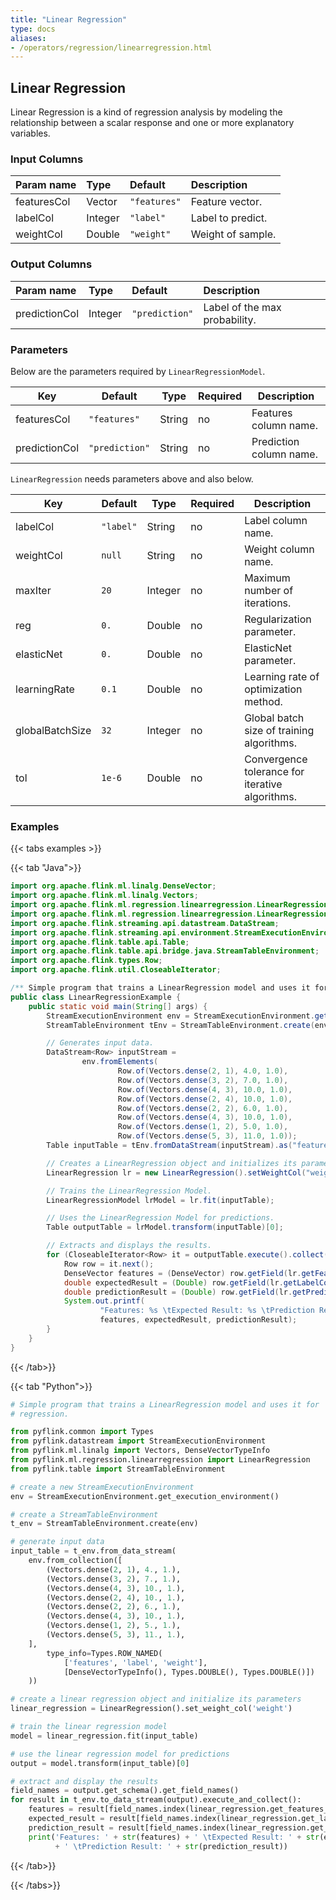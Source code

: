 ```yaml
---
title: "Linear Regression"
type: docs
aliases:
- /operators/regression/linearregression.html
---
```


<!--
Licensed to the Apache Software Foundation (ASF) under one
or more contributor license agreements.  See the NOTICE file
distributed with this work for additional information
regarding copyright ownership.  The ASF licenses this file
to you under the Apache License, Version 2.0 (the
"License"); you may not use this file except in compliance
with the License.  You may obtain a copy of the License at

  http://www.apache.org/licenses/LICENSE-2.0

Unless required by applicable law or agreed to in writing,
software distributed under the License is distributed on an
"AS IS" BASIS, WITHOUT WARRANTIES OR CONDITIONS OF ANY
KIND, either express or implied.  See the License for the
specific language governing permissions and limitations
under the License.
-->

## Linear Regression

Linear Regression is a kind of regression analysis by modeling the relationship
between a scalar response and one or more explanatory variables.

### Input Columns

| Param name  | Type    | Default      | Description       |
| :---------- | :------ | :----------- |:------------------|
| featuresCol | Vector  | `"features"` | Feature vector.   |
| labelCol    | Integer | `"label"`    | Label to predict. |
| weightCol   | Double  | `"weight"`   | Weight of sample. |

### Output Columns

| Param name    | Type    | Default        | Description                   |
| :------------ | :------ | :------------- |:------------------------------|
| predictionCol | Integer | `"prediction"` | Label of the max probability. |

### Parameters

Below are the parameters required by `LinearRegressionModel`.

| Key           | Default        | Type   | Required | Description             |
| ------------- | -------------- | ------ | -------- | ----------------------- |
| featuresCol   | `"features"`   | String | no       | Features column name.   |
| predictionCol | `"prediction"` | String | no       | Prediction column name. |

`LinearRegression` needs parameters above and also below.

| Key             | Default   | Type    | Required | Description                                     |
| --------------- | --------- | ------- | -------- | ----------------------------------------------- |
| labelCol        | `"label"` | String  | no       | Label column name.                              |
| weightCol       | `null`    | String  | no       | Weight column name.                             |
| maxIter         | `20`      | Integer | no       | Maximum number of iterations.                   |
| reg             | `0.`      | Double  | no       | Regularization parameter.                       |
| elasticNet      | `0.`      | Double  | no       | ElasticNet parameter.                           |
| learningRate    | `0.1`     | Double  | no       | Learning rate of optimization method.           |
| globalBatchSize | `32`      | Integer | no       | Global batch size of training algorithms.       |
| tol             | `1e-6`    | Double  | no       | Convergence tolerance for iterative algorithms. |

### Examples

{{< tabs examples >}}

{{< tab "Java">}}

```java
import org.apache.flink.ml.linalg.DenseVector;
import org.apache.flink.ml.linalg.Vectors;
import org.apache.flink.ml.regression.linearregression.LinearRegression;
import org.apache.flink.ml.regression.linearregression.LinearRegressionModel;
import org.apache.flink.streaming.api.datastream.DataStream;
import org.apache.flink.streaming.api.environment.StreamExecutionEnvironment;
import org.apache.flink.table.api.Table;
import org.apache.flink.table.api.bridge.java.StreamTableEnvironment;
import org.apache.flink.types.Row;
import org.apache.flink.util.CloseableIterator;

/** Simple program that trains a LinearRegression model and uses it for regression. */
public class LinearRegressionExample {
    public static void main(String[] args) {
        StreamExecutionEnvironment env = StreamExecutionEnvironment.getExecutionEnvironment();
        StreamTableEnvironment tEnv = StreamTableEnvironment.create(env);

        // Generates input data.
        DataStream<Row> inputStream =
                env.fromElements(
                        Row.of(Vectors.dense(2, 1), 4.0, 1.0),
                        Row.of(Vectors.dense(3, 2), 7.0, 1.0),
                        Row.of(Vectors.dense(4, 3), 10.0, 1.0),
                        Row.of(Vectors.dense(2, 4), 10.0, 1.0),
                        Row.of(Vectors.dense(2, 2), 6.0, 1.0),
                        Row.of(Vectors.dense(4, 3), 10.0, 1.0),
                        Row.of(Vectors.dense(1, 2), 5.0, 1.0),
                        Row.of(Vectors.dense(5, 3), 11.0, 1.0));
        Table inputTable = tEnv.fromDataStream(inputStream).as("features", "label", "weight");

        // Creates a LinearRegression object and initializes its parameters.
        LinearRegression lr = new LinearRegression().setWeightCol("weight");

        // Trains the LinearRegression Model.
        LinearRegressionModel lrModel = lr.fit(inputTable);

        // Uses the LinearRegression Model for predictions.
        Table outputTable = lrModel.transform(inputTable)[0];

        // Extracts and displays the results.
        for (CloseableIterator<Row> it = outputTable.execute().collect(); it.hasNext(); ) {
            Row row = it.next();
            DenseVector features = (DenseVector) row.getField(lr.getFeaturesCol());
            double expectedResult = (Double) row.getField(lr.getLabelCol());
            double predictionResult = (Double) row.getField(lr.getPredictionCol());
            System.out.printf(
                    "Features: %s \tExpected Result: %s \tPrediction Result: %s\n",
                    features, expectedResult, predictionResult);
        }
    }
}

```

{{< /tab>}}

{{< tab "Python">}}

```python
# Simple program that trains a LinearRegression model and uses it for
# regression.

from pyflink.common import Types
from pyflink.datastream import StreamExecutionEnvironment
from pyflink.ml.linalg import Vectors, DenseVectorTypeInfo
from pyflink.ml.regression.linearregression import LinearRegression
from pyflink.table import StreamTableEnvironment

# create a new StreamExecutionEnvironment
env = StreamExecutionEnvironment.get_execution_environment()

# create a StreamTableEnvironment
t_env = StreamTableEnvironment.create(env)

# generate input data
input_table = t_env.from_data_stream(
    env.from_collection([
        (Vectors.dense(2, 1), 4., 1.),
        (Vectors.dense(3, 2), 7., 1.),
        (Vectors.dense(4, 3), 10., 1.),
        (Vectors.dense(2, 4), 10., 1.),
        (Vectors.dense(2, 2), 6., 1.),
        (Vectors.dense(4, 3), 10., 1.),
        (Vectors.dense(1, 2), 5., 1.),
        (Vectors.dense(5, 3), 11., 1.),
    ],
        type_info=Types.ROW_NAMED(
            ['features', 'label', 'weight'],
            [DenseVectorTypeInfo(), Types.DOUBLE(), Types.DOUBLE()])
    ))

# create a linear regression object and initialize its parameters
linear_regression = LinearRegression().set_weight_col('weight')

# train the linear regression model
model = linear_regression.fit(input_table)

# use the linear regression model for predictions
output = model.transform(input_table)[0]

# extract and display the results
field_names = output.get_schema().get_field_names()
for result in t_env.to_data_stream(output).execute_and_collect():
    features = result[field_names.index(linear_regression.get_features_col())]
    expected_result = result[field_names.index(linear_regression.get_label_col())]
    prediction_result = result[field_names.index(linear_regression.get_prediction_col())]
    print('Features: ' + str(features) + ' \tExpected Result: ' + str(expected_result)
          + ' \tPrediction Result: ' + str(prediction_result))

```

{{< /tab>}}

{{< /tabs>}}
